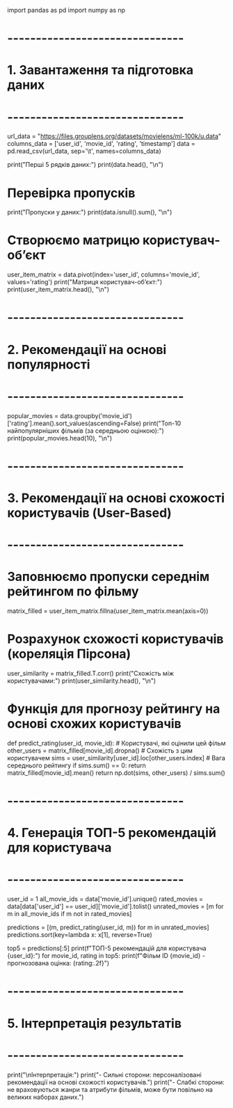 import pandas as pd
import numpy as np

# -------------------------------
# 1. Завантаження та підготовка даних
# -------------------------------

url_data = "https://files.grouplens.org/datasets/movielens/ml-100k/u.data"
columns_data = ['user_id', 'movie_id', 'rating', 'timestamp']
data = pd.read_csv(url_data, sep='\t', names=columns_data)

print("Перші 5 рядків даних:")
print(data.head(), "\n")

# Перевірка пропусків
print("Пропуски у даних:")
print(data.isnull().sum(), "\n")

# Створюємо матрицю користувач-об’єкт
user_item_matrix = data.pivot(index='user_id', columns='movie_id', values='rating')
print("Матриця користувач-об’єкт:")
print(user_item_matrix.head(), "\n")

# -------------------------------
# 2. Рекомендації на основі популярності
# -------------------------------
popular_movies = data.groupby('movie_id')['rating'].mean().sort_values(ascending=False)
print("Топ-10 найпопулярніших фільмів (за середньою оцінкою):")
print(popular_movies.head(10), "\n")

# -------------------------------
# 3. Рекомендації на основі схожості користувачів (User-Based)
# -------------------------------

# Заповнюємо пропуски середнім рейтингом по фільму
matrix_filled = user_item_matrix.fillna(user_item_matrix.mean(axis=0))

# Розрахунок схожості користувачів (кореляція Пірсона)
user_similarity = matrix_filled.T.corr()
print("Схожість між користувачами:")
print(user_similarity.head(), "\n")

# Функція для прогнозу рейтингу на основі схожих користувачів
def predict_rating(user_id, movie_id):
    # Користувачі, які оцінили цей фільм
    other_users = matrix_filled[movie_id].dropna()
    # Схожість з цим користувачем
    sims = user_similarity[user_id].loc[other_users.index]
    # Вага середнього рейтингу
    if sims.sum() == 0:
        return matrix_filled[movie_id].mean()
    return np.dot(sims, other_users) / sims.sum()

# -------------------------------
# 4. Генерація ТОП-5 рекомендацій для користувача
# -------------------------------
user_id = 1
all_movie_ids = data['movie_id'].unique()
rated_movies = data[data['user_id'] == user_id]['movie_id'].tolist()
unrated_movies = [m for m in all_movie_ids if m not in rated_movies]

predictions = [(m, predict_rating(user_id, m)) for m in unrated_movies]
predictions.sort(key=lambda x: x[1], reverse=True)

top5 = predictions[:5]
print(f"ТОП-5 рекомендацій для користувача {user_id}:")
for movie_id, rating in top5:
    print(f"Фільм ID {movie_id} - прогнозована оцінка: {rating:.2f}")

# -------------------------------
# 5. Інтерпретація результатів
# -------------------------------
print("\nІнтерпретація:")
print("- Сильні сторони: персоналізовані рекомендації на основі схожості користувачів.")
print("- Слабкі сторони: не враховуються жанри та атрибути фільмів, може бути повільно на великих наборах даних.")

